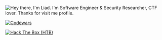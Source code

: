 ![Hey there, I'm Liad. I'm Software Engineer & Security Researcher, CTF lover. Thanks for visit me profile.](https://github.com/Liadadash/Liadadash/raw/main/bio.gif)

[![Codewars](https://www.codewars.com/users/Liadadash/badges/large)](https://www.codewars.com/users/Liadadash/)

[![Hack The Box (HTB)](https://www.hackthebox.eu/badge/image/424637)](https://app.hackthebox.eu/profile/424637)
